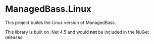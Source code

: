 # ManagedBass.Linux

This project builds the Linux version of ManagedBass.

This library is built on .Net 4.5 and would **not** be included in the NuGet releases.